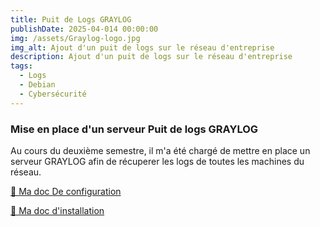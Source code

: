 ```yaml
---
title: Puit de Logs GRAYLOG
publishDate: 2025-04-014 00:00:00
img: /assets/Graylog-logo.jpg
img_alt: Ajout d'un puit de logs sur le réseau d'entreprise
description: Ajout d'un puit de logs sur le réseau d'entreprise
tags:
  - Logs
  - Debian
  - Cybersécurité
---
```


### Mise en place d'un serveur Puit de logs GRAYLOG 

Au cours du deuxième semestre, il m'a été chargé de mettre en place un serveur GRAYLOG afin de récuperer les logs de toutes les machines du réseau. 

[📄 Ma doc De configuration](/assets/livrables/GL-config.pdf)

[📄 Ma doc d'installation](/assets/livrables/GL-install.pdf)